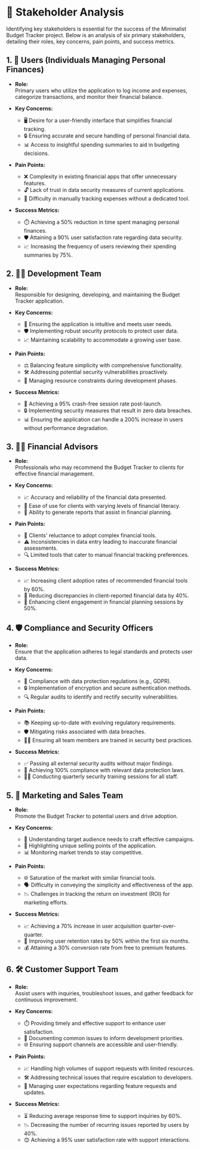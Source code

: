 # 🎯 Stakeholder Analysis

Identifying key stakeholders is essential for the success of the Minimalist Budget Tracker project. Below is an analysis of six primary stakeholders, detailing their roles, key concerns, pain points, and success metrics.

## 1. 👤 Users (Individuals Managing Personal Finances)

- **Role:**  
  Primary users who utilize the application to log income and expenses, categorize transactions, and monitor their financial balance.

- **Key Concerns:**
  - 🖥️ Desire for a user-friendly interface that simplifies financial tracking.
  - 🔒 Ensuring accurate and secure handling of personal financial data.
  - 📊 Access to insightful spending summaries to aid in budgeting decisions.

- **Pain Points:**
  - ❌ Complexity in existing financial apps that offer unnecessary features.
  - 🔓 Lack of trust in data security measures of current applications.
  - 📝 Difficulty in manually tracking expenses without a dedicated tool.

- **Success Metrics:**
  - ⏱️ Achieving a 50% reduction in time spent managing personal finances.
  - 🛡️ Attaining a 90% user satisfaction rate regarding data security.
  - 📈 Increasing the frequency of users reviewing their spending summaries by 75%.

## 2. 👩‍💻 Development Team

- **Role:**  
  Responsible for designing, developing, and maintaining the Budget Tracker application.

- **Key Concerns:**
  - 🧩 Ensuring the application is intuitive and meets user needs.
  - 🛡️ Implementing robust security protocols to protect user data.
  - 📈 Maintaining scalability to accommodate a growing user base.

- **Pain Points:**
  - ⚖️ Balancing feature simplicity with comprehensive functionality.
  - 🛠️ Addressing potential security vulnerabilities proactively.
  - 💼 Managing resource constraints during development phases.

- **Success Metrics:**
  - 🚀 Achieving a 95% crash-free session rate post-launch.
  - 🔒 Implementing security measures that result in zero data breaches.
  - 📊 Ensuring the application can handle a 200% increase in users without performance degradation.

## 3. 🧑‍🏫 Financial Advisors

- **Role:**  
  Professionals who may recommend the Budget Tracker to clients for effective financial management.

- **Key Concerns:**
  - 📈 Accuracy and reliability of the financial data presented.
  - 🧠 Ease of use for clients with varying levels of financial literacy.
  - 📝 Ability to generate reports that assist in financial planning.

- **Pain Points:**
  - 🚫 Clients' reluctance to adopt complex financial tools.
  - ⚠️ Inconsistencies in data entry leading to inaccurate financial assessments.
  - 🔍 Limited tools that cater to manual financial tracking preferences.

- **Success Metrics:**
  - 📈 Increasing client adoption rates of recommended financial tools by 60%.
  - 🧮 Reducing discrepancies in client-reported financial data by 40%.
  - 🤝 Enhancing client engagement in financial planning sessions by 50%.

## 4. 🛡️ Compliance and Security Officers

- **Role:**  
  Ensure that the application adheres to legal standards and protects user data.

- **Key Concerns:**
  - 📜 Compliance with data protection regulations (e.g., GDPR).
  - 🔒 Implementation of encryption and secure authentication methods.
  - 🔍 Regular audits to identify and rectify security vulnerabilities.

- **Pain Points:**
  - 📚 Keeping up-to-date with evolving regulatory requirements.
  - 🛡️ Mitigating risks associated with data breaches.
  - 🧑‍🏫 Ensuring all team members are trained in security best practices.

- **Success Metrics:**
  - ✅ Passing all external security audits without major findings.
  - 📜 Achieving 100% compliance with relevant data protection laws.
  - 🧑‍🏫 Conducting quarterly security training sessions for all staff.

## 5. 📢 Marketing and Sales Team

- **Role:**  
  Promote the Budget Tracker to potential users and drive adoption.

- **Key Concerns:**
  - 🎯 Understanding target audience needs to craft effective campaigns.
  - 🌟 Highlighting unique selling points of the application.
  - 📊 Monitoring market trends to stay competitive.

- **Pain Points:**
  - 🌐 Saturation of the market with similar financial tools.
  - 🗣️ Difficulty in conveying the simplicity and effectiveness of the app.
  - 📉 Challenges in tracking the return on investment (ROI) for marketing efforts.

- **Success Metrics:**
  - 📈 Achieving a 70% increase in user acquisition quarter-over-quarter.
  - 🔄 Improving user retention rates by 50% within the first six months.
  - 💰 Attaining a 30% conversion rate from free to premium features.

## 6. 🛠️ Customer Support Team

- **Role:**  
  Assist users with inquiries, troubleshoot issues, and gather feedback for continuous improvement.

- **Key Concerns:**
  - ⏱️ Providing timely and effective support to enhance user satisfaction.
  - 📝 Documenting common issues to inform development priorities.
  - 🌐 Ensuring support channels are accessible and user-friendly.

- **Pain Points:**
  - 📈 Handling high volumes of support requests with limited resources.
  - 🛠️ Addressing technical issues that require escalation to developers.
  - 🤔 Managing user expectations regarding feature requests and updates.

- **Success Metrics:**
  - ⏳ Reducing average response time to support inquiries by 60%.
  - 📉 Decreasing the number of recurring issues reported by users by 40%.
  - 😊 Achieving a 95% user satisfaction rate with support interactions.
